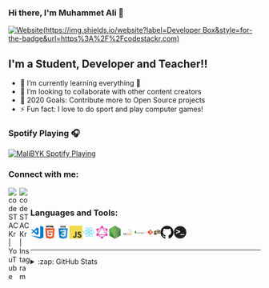### Hi there, I'm Muhammet Ali 👋

[![Website](https://img.shields.io/website?label=Developer Box&style=for-the-badge&url=https%3A%2F%2Fcodestackr.com)](https://www.youtube.com/channel/UC-xlQoCzQpATClQV5b1Dpiw)

## I'm a Student, Developer and Teacher!!

- 🌱 I’m currently learning everything 🤣
- 👯 I’m looking to collaborate with other content creators
- 🥅 2020 Goals: Contribute more to Open Source projects
- ⚡ Fun fact: I love to do sport and play computer games!

### Spotify Playing 🎧

[<img src="https://now-playing-malibyk.vercel.app/api/spotify-playing" alt="MaliBYK Spotify Playing" width="350" />](https://open.spotify.com/user/3k13waonz2qf8czeny3d1gnv2?si=5e2bz5X9R2mWeEb0IYlxUw)

### Connect with me:

[<img align="left" alt="codeSTACKr | YouTube" width="22px" src="https://cdn.jsdelivr.net/npm/simple-icons@v3/icons/youtube.svg" />][youtube]
[<img align="left" alt="codeSTACKr | Instagram" width="22px" src="https://cdn.jsdelivr.net/npm/simple-icons@v3/icons/instagram.svg" />][instagram]

<br />

### Languages and Tools:

[<img align="left" alt="Visual Studio Code" width="26px" src="https://raw.githubusercontent.com/github/explore/80688e429a7d4ef2fca1e82350fe8e3517d3494d/topics/visual-studio-code/visual-studio-code.png" />][webdevplaylist]
[<img align="left" alt="HTML5" width="26px" src="https://raw.githubusercontent.com/github/explore/80688e429a7d4ef2fca1e82350fe8e3517d3494d/topics/html/html.png" />][webdevplaylist]
[<img align="left" alt="CSS3" width="26px" src="https://raw.githubusercontent.com/github/explore/80688e429a7d4ef2fca1e82350fe8e3517d3494d/topics/css/css.png" />][cssplaylist]
[<img align="left" alt="JavaScript" width="26px" src="https://raw.githubusercontent.com/github/explore/80688e429a7d4ef2fca1e82350fe8e3517d3494d/topics/javascript/javascript.png" />][jsplaylist]
[<img align="left" alt="React" width="26px" src="https://raw.githubusercontent.com/github/explore/80688e429a7d4ef2fca1e82350fe8e3517d3494d/topics/react/react.png" />][reactplaylist]
[<img align="left" alt="GraphQL" width="26px" src="https://raw.githubusercontent.com/github/explore/80688e429a7d4ef2fca1e82350fe8e3517d3494d/topics/graphql/graphql.png" />][webdevplaylist]
[<img align="left" alt="Node.js" width="26px" src="https://raw.githubusercontent.com/github/explore/80688e429a7d4ef2fca1e82350fe8e3517d3494d/topics/nodejs/nodejs.png" />][webdevplaylist]
[<img align="left" alt="MySQL" width="26px" src="https://raw.githubusercontent.com/github/explore/80688e429a7d4ef2fca1e82350fe8e3517d3494d/topics/mysql/mysql.png" />][webdevplaylist]
[<img align="left" alt="MongoDB" width="26px" src="https://raw.githubusercontent.com/github/explore/80688e429a7d4ef2fca1e82350fe8e3517d3494d/topics/mongodb/mongodb.png" />][webdevplaylist]
[<img align="left" alt="Git" width="26px" src="https://raw.githubusercontent.com/github/explore/80688e429a7d4ef2fca1e82350fe8e3517d3494d/topics/git/git.png" />][webdevplaylist]
[<img align="left" alt="GitHub" width="26px" src="https://raw.githubusercontent.com/github/explore/78df643247d429f6cc873026c0622819ad797942/topics/github/github.png" />][webdevplaylist]
[<img align="left" alt="Terminal" width="26px" src="https://raw.githubusercontent.com/github/explore/80688e429a7d4ef2fca1e82350fe8e3517d3494d/topics/terminal/terminal.png" />][webdevplaylist]

<br />
<br />

---


<details>
  <summary>:zap: GitHub Stats</summary>
  
  <img align="left" alt="codeSTACKr's GitHub Stats" src="https://github-readme-stats.vercel.app/api?username=malibyk&&show_icons=true&title_color=ffffff&icon_color=bb2acf&text_color=daf7dc&bg_color=151515" />

  

</details>

[website]: https://codeSTACKr.com
[youtube]: https://www.youtube.com/channel/UC-xlQoCzQpATClQV5b1Dpiw
[instagram]: https://instagram.com/mali_baykus
[webdevplaylist]: https://www.youtube.com/playlist?list=PL08fNrw-l9M27ihmbbItqZf3jY5dMwKX_
[jsplaylist]: https://www.youtube.com/playlist?list=PL08fNrw-l9M27ihmbbItqZf3jY5dMwKX_
[cssplaylist]: https://www.youtube.com/playlist?list=PL08fNrw-l9M2w03jMeRN_se5OLvR_RwRH
[reactplaylist]: https://www.youtube.com/playlist?list=PL08fNrw-l9M27ihmbbItqZf3jY5dMwKX_
